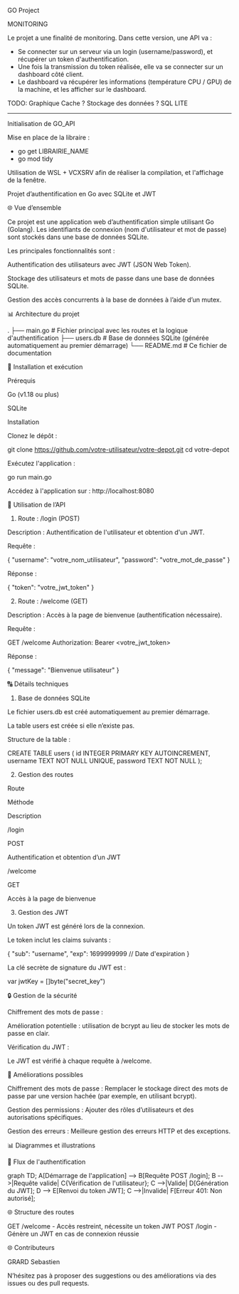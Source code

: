 GO Project

MONITORING

Le projet a une finalité de monitoring.
Dans cette version, une API va :
- Se connecter sur un serveur via un login (username/password), et récupérer un token d'authentification.
- Une fois la transmission du token réalisée, elle va se connecter sur un dashboard côté client.
- Le dashboard va récupérer les informations (température CPU / GPU) de la machine, et les afficher sur le dashboard.


TODO:
Graphique
Cache ?
Stockage des données ?
SQL LITE



-----------------------------------

Initialisation de GO_API

Mise en place de la libraire :
- go get LIBRAIRIE_NAME
- go mod tidy

Utilisation de WSL + VCXSRV afin de réaliser la compilation, et l'affichage de la fenêtre.

Projet d’authentification en Go avec SQLite et JWT

🌐 Vue d’ensemble

Ce projet est une application web d’authentification simple utilisant Go (Golang). Les identifiants de connexion (nom d'utilisateur et mot de passe) sont stockés dans une base de données SQLite.

Les principales fonctionnalités sont :

Authentification des utilisateurs avec JWT (JSON Web Token).

Stockage des utilisateurs et mots de passe dans une base de données SQLite.

Gestion des accès concurrents à la base de données à l’aide d’un mutex.

📊 Architecture du projet

.
├── main.go        # Fichier principal avec les routes et la logique d'authentification
├── users.db       # Base de données SQLite (générée automatiquement au premier démarrage)
└── README.md      # Ce fichier de documentation

📘 Installation et exécution

Prérequis

Go (v1.18 ou plus)

SQLite

Installation

Clonez le dépôt :

git clone https://github.com/votre-utilisateur/votre-depot.git
cd votre-depot

Exécutez l'application :

go run main.go

Accédez à l'application sur :
http://localhost:8080

🔧 Utilisation de l’API

1. Route : /login (POST)

Description : Authentification de l'utilisateur et obtention d'un JWT.

Requête :

{
  "username": "votre_nom_utilisateur",
  "password": "votre_mot_de_passe"
}

Réponse :

{
  "token": "votre_jwt_token"
}

2. Route : /welcome (GET)

Description : Accès à la page de bienvenue (authentification nécessaire).

Requête :

GET /welcome
Authorization: Bearer <votre_jwt_token>

Réponse :

{
  "message": "Bienvenue utilisateur"
}

🔠 Détails techniques

1. Base de données SQLite

Le fichier users.db est créé automatiquement au premier démarrage.

La table users est créée si elle n’existe pas.

Structure de la table :

CREATE TABLE users (
  id INTEGER PRIMARY KEY AUTOINCREMENT,
  username TEXT NOT NULL UNIQUE,
  password TEXT NOT NULL
);

2. Gestion des routes

Route

Méthode

Description

/login

POST

Authentification et obtention d’un JWT

/welcome

GET

Accès à la page de bienvenue

3. Gestion des JWT

Un token JWT est généré lors de la connexion.

Le token inclut les claims suivants :

{
  "sub": "username",
  "exp": 1699999999 // Date d'expiration
}

La clé secrète de signature du JWT est :

var jwtKey = []byte("secret_key")

🔒 Gestion de la sécurité

Chiffrement des mots de passe :

Amélioration potentielle : utilisation de bcrypt au lieu de stocker les mots de passe en clair.

Vérification du JWT :

Le JWT est vérifié à chaque requête à /welcome.

🔄 Améliorations possibles

Chiffrement des mots de passe : Remplacer le stockage direct des mots de passe par une version hachée (par exemple, en utilisant bcrypt).

Gestion des permissions : Ajouter des rôles d’utilisateurs et des autorisations spécifiques.

Gestion des erreurs : Meilleure gestion des erreurs HTTP et des exceptions.

📊 Diagrammes et illustrations

🔄 Flux de l'authentification

graph TD;
    A[Démarrage de l'application] --> B[Requête POST /login];
    B -->|Requête valide| C{Vérification de l'utilisateur};
    C -->|Valide| D[Génération du JWT];
    D --> E[Renvoi du token JWT];
    C -->|Invalide| F[Erreur 401: Non autorisé];

🌐 Structure des routes

GET  /welcome     - Accès restreint, nécessite un token JWT
POST /login       - Génère un JWT en cas de connexion réussie

🌐 Contributeurs

GRARD Sebastien

N’hésitez pas à proposer des suggestions ou des améliorations via des issues ou des pull requests.


